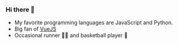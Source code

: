 ### Hi there 👋

- My favorite programming languages are JavaScript and Python. 
- Big fan of [VueJS](https://vuejs.org/)
- Occasional runner 🏃‍♂️ and basketball player 🏀


<!--
**valerijmedvid/valerijmedvid** is a ✨ _special_ ✨ repository because its `README.md` (this file) appears on your GitHub profile.

Here are some ideas to get you started:

- 🔭 I’m currently working on ...
- 🌱 I’m currently learning ...
- 👯 I’m looking to collaborate on ...
- 🤔 I’m looking for help with ...
- 💬 Ask me about ...
- 📫 How to reach me: ...
- 😄 Pronouns: ...
- ⚡ Fun fact: ...
-->

